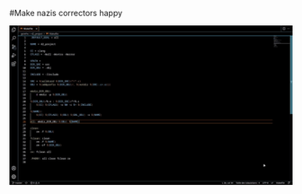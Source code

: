 #Make nazis correctors happy

![test.gif](https://github.com/ninofaivre/make_nazis_correctors_happy/blob/master/test.gif)
